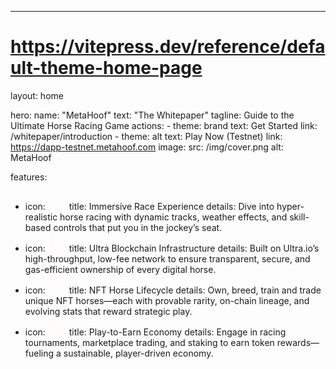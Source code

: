 ---
# https://vitepress.dev/reference/default-theme-home-page
layout: home

hero:
  name: "MetaHoof"
  text: "The Whitepaper"
  tagline: Guide to the Ultimate Horse Racing Game
  actions:
    - theme: brand
      text: Get Started
      link: /whitepaper/introduction
    - theme: alt
      text: Play Now (Testnet)
      link: https://dapp-testnet.metahoof.com
  image:
    src: /img/cover.png
    alt: MetaHoof

features:
  - icon: <svg xmlns="http://www.w3.org/2000/svg" width="30px" height="30px" viewBox="0 0 2048 2048"><path fill="#fffbfb" d="M1879 553q82 82 125 186t44 221q0 35-2 84t-8 106t-19 117t-33 119q-30 86-70 140t-83 85t-87 42t-82 11q-33 0-60-11t-52-30t-46-41t-43-48q-21-24-41-46t-43-39t-46-29t-54-12H769q-29 1-53 12t-47 28t-42 40t-42 46q-21 24-42 47t-46 42t-52 29t-61 12q-38 0-82-11t-87-41t-83-85t-70-141q-20-58-32-118t-19-118t-9-106t-2-84q0-116 43-220t126-187q81-82 186-125t221-44h896q116 0 220 43t187 126m-14 791q19-53 30-110t16-109t7-96t2-69q0-93-35-174t-96-142t-142-96t-175-36H576q-93 0-174 35t-142 96t-96 142t-36 175q0 26 1 69t7 95t17 110t30 110q25 72 55 111t58 57t52 21t36 3q22 0 48-26t56-60q24-28 51-57t61-54t75-41t91-18h516q50 2 91 18t74 40t61 54t52 58q29 33 55 59t49 27q12 0 35-3t52-21t59-57t55-111M512 896h128v128H512v128H384v-128H256V896h128V768h128zm1152 128q27 0 50 10t40 27t28 41t10 50q0 27-10 50t-27 40t-41 28t-50 10q-27 0-50-10t-40-27t-28-41t-10-50q0-27 10-50t27-40t41-28t50-10m-256-256q27 0 50 10t40 27t28 41t10 50q0 27-10 50t-27 40t-41 28t-50 10q-27 0-50-10t-40-27t-28-41t-10-50q0-27 10-50t27-40t41-28t50-10"/></svg>
    title: Immersive Race Experience
    details: Dive into hyper-realistic horse racing with dynamic tracks, weather effects, and skill-based controls that put you in the jockey’s seat.
  - icon: <svg xmlns="http://www.w3.org/2000/svg" width="30px" height="30px" viewBox="0 0 24 24"><path fill="#fffbfb" d="M3 3v8.999a9 9 0 1 0 18 0V3h-3.6v8.999a5.4 5.4 0 1 1-10.8 0V3z"/><path fill="#fffbfb" d="M10.2 3v9.001a1.8 1.8 0 1 0 3.6 0V3z"/></svg>
    title: Ultra Blockchain Infrastructure
    details: Built on Ultra.io’s high-throughput, low-fee network to ensure transparent, secure, and gas-efficient ownership of every digital horse.
  - icon: <svg xmlns="http://www.w3.org/2000/svg" width="30px" height="30px" viewBox="0 0 24 24"><path fill="none" stroke="#fffbfb" stroke-linecap="round" stroke-linejoin="round" stroke-width="1.5" d="M5.5 10c.122 0 .236-.057.463-.17l1.825-.908C8.596 8.519 9 8.318 9 8V4m-3.5 6c-.122 0-.236-.057-.463-.17l-1.825-.908C2.404 8.519 2 8.318 2 8V4m3.5 6V6M9 4c0-.318-.404-.52-1.212-.922L5.963 2.17C5.736 2.057 5.623 2 5.5 2c-.122 0-.236.057-.463.17l-1.825.908C2.404 3.481 2 3.682 2 4m7 0c0 .318-.404.52-1.212.922l-1.825.908c-.227.113-.34.17-.463.17M2 4c0 .318.404.52 1.212.922l1.825.908c.227.113.34.17.463.17m13 4c.122 0 .236-.057.463-.17l1.825-.908C21.596 8.519 22 8.318 22 8V4m-3.5 6c-.122 0-.236-.057-.463-.17l-1.825-.908C15.404 8.519 15 8.318 15 8V4m3.5 6V6M22 4c0-.318-.404-.52-1.212-.922l-1.825-.908c-.227-.113-.34-.17-.463-.17c-.122 0-.236.057-.463.17l-1.825.908C15.404 3.481 15 3.682 15 4m7 0c0 .318-.404.52-1.212.922l-1.825.908c-.227.113-.34.17-.463.17M15 4c0 .318.404.52 1.212.922l1.825.908c.227.113.34.17.463.17m-7 0h1M2 12v3.5c0 1.404 0 2.107.337 2.611a2 2 0 0 0 .552.552C3.393 19 4.096 19 5.5 19M22 12v3.5c0 1.404 0 2.107-.337 2.611a2 2 0 0 1-.552.552C20.607 19 19.904 19 18.5 19M12 22c.122 0 .236-.056.463-.17l1.825-.908c.808-.402 1.212-.604 1.212-.922v-4M12 22c-.122 0-.236-.056-.463-.17l-1.825-.908C8.904 20.52 8.5 20.318 8.5 20v-4m3.5 6v-4m3.5-2c0-.318-.404-.52-1.212-.922l-1.825-.908c-.227-.114-.34-.17-.463-.17c-.122 0-.236.056-.463.17l-1.825.908c-.808.402-1.212.604-1.212.922m7 0c0 .318-.404.52-1.212.922l-1.825.908c-.227.114-.34.17-.463.17m-3.5-2c0 .318.404.52 1.212.922l1.825.908c.227.114.34.17.463.17" color="#fffbfb"/></svg>
    title: NFT Horse Lifecycle
    details: Own, breed, train and trade unique NFT horses—each with provable rarity, on-chain lineage, and evolving stats that reward strategic play.
  - icon: <svg xmlns="http://www.w3.org/2000/svg" width="30px" height="30px" viewBox="0 0 24 24"><path fill="#fffbfb" d="M11.997 15.48q-.668 0-1.14-.475t-.472-1.143t.475-1.14t1.144-.472t1.14.476t.472 1.143t-.476 1.14t-1.143.472M8.375 7.75h7.25L17.491 4H6.51zM8.631 20h6.738q1.93 0 3.28-1.351Q20 17.298 20 15.363q0-.808-.277-1.574t-.8-1.395L15.881 8.75H8.119l-3.042 3.644q-.523.629-.8 1.395Q4 14.554 4 15.363q0 1.935 1.351 3.286T8.631 20"/></svg>
    title: Play-to-Earn Economy
    details: Engage in racing tournaments, marketplace trading, and staking to earn token rewards—fueling a sustainable, player-driven economy.
